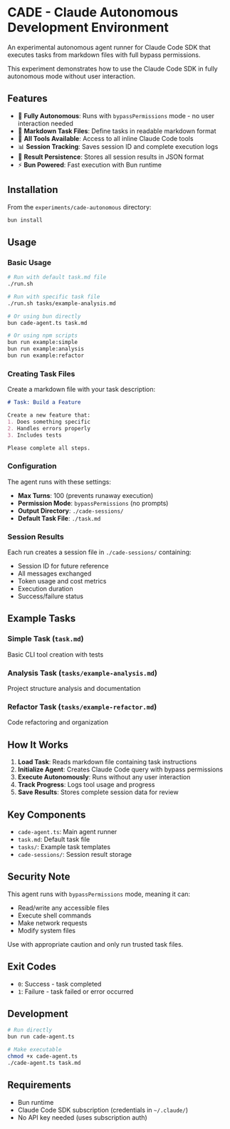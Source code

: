 # CADE - Claude Autonomous Development Environment

An experimental autonomous agent runner for Claude Code SDK that executes tasks from markdown files with full bypass permissions.

This experiment demonstrates how to use the Claude Code SDK in fully autonomous mode without user interaction.

## Features

- 🚀 **Fully Autonomous**: Runs with `bypassPermissions` mode - no user interaction needed
- 📄 **Markdown Task Files**: Define tasks in readable markdown format
- 🔧 **All Tools Available**: Access to all inline Claude Code tools
- 📊 **Session Tracking**: Saves session ID and complete execution logs
- 💾 **Result Persistence**: Stores all session results in JSON format
- ⚡ **Bun Powered**: Fast execution with Bun runtime

## Installation

From the `experiments/cade-autonomous` directory:

```bash
bun install
```

## Usage

### Basic Usage

```bash
# Run with default task.md file
./run.sh

# Run with specific task file
./run.sh tasks/example-analysis.md

# Or using bun directly
bun cade-agent.ts task.md

# Or using npm scripts
bun run example:simple
bun run example:analysis
bun run example:refactor
```

### Creating Task Files

Create a markdown file with your task description:

```markdown
# Task: Build a Feature

Create a new feature that:
1. Does something specific
2. Handles errors properly
3. Includes tests

Please complete all steps.
```

### Configuration

The agent runs with these settings:
- **Max Turns**: 100 (prevents runaway execution)
- **Permission Mode**: `bypassPermissions` (no prompts)
- **Output Directory**: `./cade-sessions/`
- **Default Task File**: `./task.md`

### Session Results

Each run creates a session file in `./cade-sessions/` containing:
- Session ID for future reference
- All messages exchanged
- Token usage and cost metrics
- Execution duration
- Success/failure status

## Example Tasks

### Simple Task (`task.md`)
Basic CLI tool creation with tests

### Analysis Task (`tasks/example-analysis.md`)
Project structure analysis and documentation

### Refactor Task (`tasks/example-refactor.md`)
Code refactoring and organization

## How It Works

1. **Load Task**: Reads markdown file containing task instructions
2. **Initialize Agent**: Creates Claude Code query with bypass permissions
3. **Execute Autonomously**: Runs without any user interaction
4. **Track Progress**: Logs tool usage and progress
5. **Save Results**: Stores complete session data for review

## Key Components

- `cade-agent.ts`: Main agent runner
- `task.md`: Default task file
- `tasks/`: Example task templates
- `cade-sessions/`: Session result storage

## Security Note

This agent runs with `bypassPermissions` mode, meaning it can:
- Read/write any accessible files
- Execute shell commands
- Make network requests
- Modify system files

Use with appropriate caution and only run trusted task files.

## Exit Codes

- `0`: Success - task completed
- `1`: Failure - task failed or error occurred

## Development

```bash
# Run directly
bun run cade-agent.ts

# Make executable
chmod +x cade-agent.ts
./cade-agent.ts task.md
```

## Requirements

- Bun runtime
- Claude Code SDK subscription (credentials in `~/.claude/`)
- No API key needed (uses subscription auth)